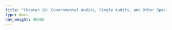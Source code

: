```yaml
---
title: "Chapter 18: Governmental Audits, Single Audits, and Other Specialized Engagements"
type: docs
nav_weight: 46000
---
```

